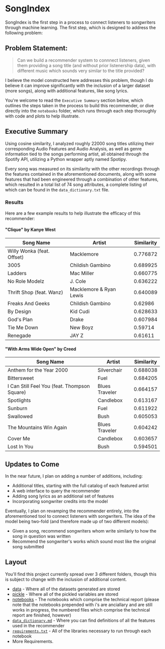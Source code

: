 
# SongIndex

SongIndex is the first step in a process to connect listeners to songwriters through machine learning. The first step, which is designed to address the following problem:

## Problem Statement:

> Can we build a recommender system to connnect listeners, given them providing a song title (and without prior listenership data), with different music which sounds very similar to the title provided?

I believe the model constructed here addresses this problem, though I do believe it can improve significantly with the inclusion of a larger dataset (more songs), along with additional features, like song lyrics. 

You're welcome to read the `Executive Summary` section below, which outlines the steps taken in the process to build this recommender, or dive directly into the `notebooks` folder, which runs through each step thoroughly with code and plots to help illustrate.

## Executive Summary 

Using cosine similarity, I analyzed roughly 22000 song titles utilizing their corresponding Audio Features and Audio Analysis, as well as genre information tied to the songs performing artist, all obtained through the Spotify API, utilizing a Python wrapper aptly named Spotipy.

Every song was measured on its similarity with the other recordings through the features contained in the aforementioned documents, along with some features that had been engineered through a combination of other features, which resulted in a total list of 74 song attributes, a complete listing of which can be found in the `data_dictionary.txt` file. 

### Results

Here are a few example results to help illustrate the efficacy of this recommender:

#### "Clique" by Kanye West

|Song Name|Artist|Similarity|
|---|---|---|
|Willy Wonka (feat. Offset)|Macklemore|0.776872|
|3005|Childish Gambino|0.689925
|Ladders|Mac Miller|0.660775|
|No Role Modelz|J. Cole|0.636222|
|Thrift Shop (feat. Wanz)|Macklemore & Ryan Lewis|0.640089|
|Freaks And Geeks|Childish Gambino|0.62986|
|By Design|Kid Cudi|0.628633|
|God's Plan|Drake|0.607984|
|Tie Me Down|New Boyz|0.59714|
|Renegade|JAY Z|0.61611|


#### "With Arms Wide Open" by Creed

|Song Name|Artist |Similarity|
|---|---|---|
|Anthem for the Year 2000|Silverchair|0.688038|
|Bittersweet|Fuel|0.684205|
|I Can Still Feel You (feat. Thompson Square)|Blues Traveler|0.664157|
|Spotlights|Candlebox|0.613167|
|Sunburn|Fuel|0.611922|
|Swallowed|Bush|0.605053|
|The Mountains Win Again|Blues Traveler|0.604242|
|Cover Me|Candlebox|0.603657|
|Lost In You|Bush|0.594501|

## Updates to Come

In the near future, I plan on adding a number of additions, including:

- Additional titles, starting with the full catalog of each featured artist 
- A web interface to query the recommender
- Adding song lyrics as an additional set of features
- Incorporating songwriter credits into the model

Eventually, I plan on revamping the recommender entirely, into the aforementioned tool to connect listeners with songwriters. The idea of the model being two-fold (and therefore made up of two different models):

- Given a song, recommend songwriters whom write similarly to how the song in question was written
- Recommend the songwriter's works which sound most like the original song submitted

## Layout 

You'll find this project currently spread over 3 different folders, though this is subject to change with the inclusion of additional content.

- [data](./data) - Where all of the datasets generated are stored
- [pickle](./pickle) - Where all of the pickled variables are stored
- [notebooks](./notebooks) - The notebooks which comprise the technical report (please note that the notebooks prepended with i's are anciallary and are still works in progress, the numbered files which comprise the technical report are finished, however)
- [`data_dictionary.md`](data_dictionary.md) - Where you can find definitions of all the features used in the recommender
- [`requirements.txt`](requirements.txt) - All of the libraries necessary to run through each notebook
- More Requirements.
